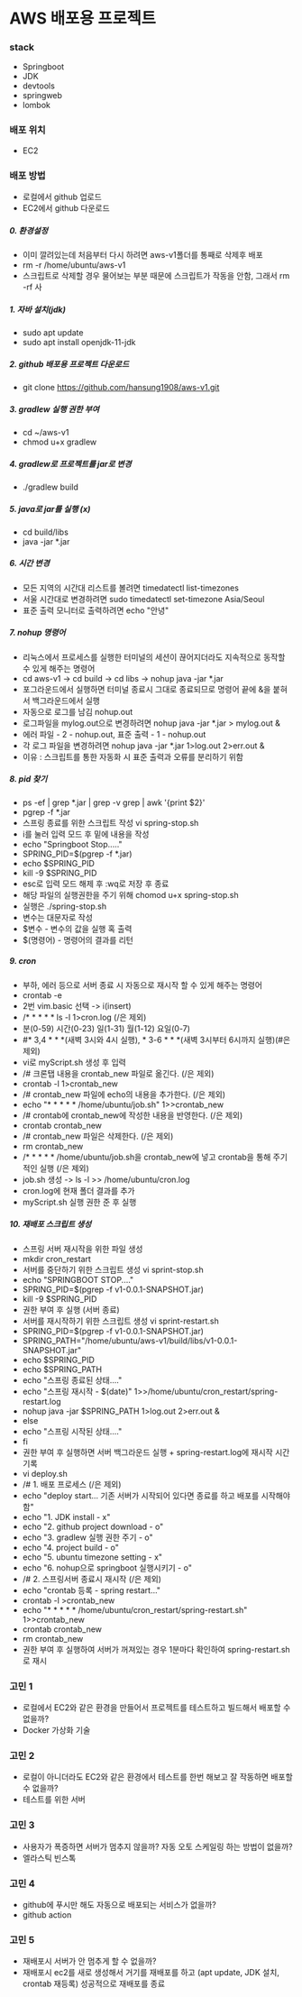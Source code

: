 # AWS 배포용 프로젝트

### stack
- Springboot
- JDK
- devtools
- springweb
- lombok

### 배포 위치 
- EC2

### 배포 방법
- 로컬에서 github 업로드
- EC2에서 github 다운로드

##### 0. 환경설정
- 이미 깔려있는데 처음부터 다시 하려면 aws-v1폴더를 통째로 삭제후 배포
- rm -r /home/ubuntu/aws-v1
- 스크립트로 삭제할 경우 물어보는 부분 때문에 스크립트가 작동을 안함, 그래서 rm -rf 사

##### 1. 자바 설치(jdk)
- sudo apt update
- sudo apt install openjdk-11-jdk

##### 2. github 배포용 프로젝트 다운로드
- git clone https://github.com/hansung1908/aws-v1.git

##### 3. gradlew 실행 권한 부여
- cd ~/aws-v1
- chmod u+x gradlew

##### 4. gradlew로 프로젝트를 jar로 변경
- ./gradlew build

##### 5. java로 jar를 실행 (x)
- cd build/libs
- java -jar *.jar

##### 6. 시간 변경
- 모든 지역의 시간대 리스트를 볼려면 timedatectl list-timezones
- 서울 시간대로 변경하려면 sudo timedatectl set-timezone Asia/Seoul
- 표준 출력 모니터로 출력하려면 echo "안녕"

##### 7. nohup 명령어
- 리눅스에서 프로세스를 실행한 터미널의 세션이 끊어지더라도 지속적으로 동작할 수 있게 해주는 명령어
- cd aws-v1 -> cd build -> cd libs -> nohup java -jar *.jar
- 포그라운드에서 실행하면 터미널 종료시 그대로 종료되므로 명령어 끝에 &을 붙혀서 백그라운드에서 실행
- 자동으로 로그를 남김 nohup.out
- 로그파일을 mylog.out으로 변경하려면 nohup java -jar *.jar > mylog.out &
- 에러 파일 - 2 - nohup.out, 표준 출력 - 1 - nohup.out
- 각 로그 파일을 변경하려면 nohup java -jar *.jar 1>log.out 2>err.out &
- 이유 : 스크립트를 통한 자동화 시 표준 출력과 오류를 분리하기 위함

##### 8. pid 찾기
- ps -ef | grep *.jar | grep -v grep | awk '{print $2}'
- pgrep -f *.jar
- 스프링 종료를 위한 스크립트 작성 vi spring-stop.sh
- i를 눌러 입력 모드 후 밑에 내용을 작성
- echo "Springboot Stop....."
- SPRING_PID=$(pgrep -f *.jar)
- echo $SPRING_PID
- kill -9 $SPRING_PID
- esc로 입력 모드 해제 후 :wq로 저장 후 종료
- 해당 파일의 실행권한을 주기 위해 chomod u+x spring-stop.sh
- 실행은 ./spring-stop.sh
- 변수는 대문자로 작성
- $변수 - 변수의 값을 실행 혹 출력
- $(명령어) - 명령어의 결과를 리턴

##### 9. cron
- 부하, 에러 등으로 서버 종료 시 자동으로 재시작 할 수 있게 해주는 명령어
- crontab -e
- 2번 vim.basic 선택 -> i(insert)
- /* * * * * ls -l 1>cron.log (/은 제외)
- 분(0-59) 시간(0-23) 일(1-31) 월(1-12) 요일(0-7)
- #* 3,4 * * *(새벽 3시와 4시 실행), * 3-6 * * *(새벽 3시부터 6시까지 실행)(#은 제외)
- vi로 myScript.sh 생성 후 입력
- /# 크론탭 내용을 crontab_new 파일로 옮긴다. (/은 제외)
- crontab -l 1>crontab_new
- /# crontab_new 파일에 echo의 내용을 추가한다. (/은 제외)
- echo "* * * * * /home/ubuntu/job.sh" 1>>crontab_new
- /# crontab에 crontab_new에 작성한 내용을 반영한다. (/은 제외)
- crontab crontab_new
- /# crontab_new 파일은 삭제한다. (/은 제외)
- rm crontab_new
- /* * * * * /home/ubuntu/job.sh을 crontab_new에 넣고 crontab을 통해 주기적인 실행 (/은 제외)
- job.sh 생성 -> ls -l >> /home/ubuntu/cron.log
- cron.log에 현재 폴더 결과를 추가
- myScript.sh 실행 권한 준 후 실행

##### 10. 재배포 스크립트 생성
- 스프링 서버 재시작을 위한 파일 생성
- mkdir cron_restart
- 서버를 중단하기 위한 스크립트 생성 vi sprint-stop.sh
- echo "SPRINGBOOT STOP...."
- SPRING_PID=$(pgrep -f v1-0.0.1-SNAPSHOT.jar)
- kill -9 $SPRING_PID
- 권한 부여 후 실행 (서버 종료)
- 서버를 재시작하기 위한 스크립트 생성 vi sprint-restart.sh
- SPRING_PID=$(pgrep -f v1-0.0.1-SNAPSHOT.jar)
- SPRING_PATH="/home/ubuntu/aws-v1/build/libs/v1-0.0.1-SNAPSHOT.jar"
- echo $SPRING_PID
- echo $SPRING_PATH
- echo "스프링 종료된 상태...."
- echo "스프링 재시작 - $(date)" 1>>/home/ubuntu/cron_restart/spring-restart.log
- nohup java -jar $SPRING_PATH 1>log.out 2>err.out &
- else
-   echo "스프링 시작된 상태...."
- fi
- 권한 부여 후 실행하면 서버 백그라운드 실행 + spring-restart.log에 재시작 시간 기록
- vi deploy.sh
- /# 1. 배포 프로세스 (/은 제외)
- echo "deploy start... 기존 서버가 시작되어 있다면 종료를 하고 배포를 시작해야함"
- echo "1. JDK install - x"
- echo "2. github project download - o"
- echo "3. gradlew 실행 권한 주기 - o"
- echo "4. project build  - o"
- echo "5. ubuntu timezone setting - x"
- echo "6. nohup으로 springboot 실행시키기 - o"
- /# 2. 스프링서버 종료시 재시작 (/은 제외)
- echo "crontab 등록 - spring restart..."
- crontab -l >crontab_new
- echo "* * * * * /home/ubuntu/cron_restart/spring-restart.sh" 1>>crontab_new
- crontab crontab_new
- rm crontab_new
- 권한 부여 후 실행하여 서버가 꺼져있는 경우 1분마다 확인하여 spring-restart.sh로 재시

### 고민 1
- 로컬에서 EC2와 같은 환경을 만들어서 프로젝트를 테스트하고 빌드해서 배포할 수 없을까?
- Docker 가상화 기술

### 고민 2
- 로컬이 아니더라도 EC2와 같은 환경에서 테스트를 한번 해보고 잘 작동하면 배포할 수 없을까?
- 테스트를 위한 서버

### 고민 3
- 사용자가 폭증하면 서버가 멈추지 않을까? 자동 오토 스케일링 하는 방법이 없을까?
- 엘라스틱 빈스톡

### 고민 4
- github에 푸시만 해도 자동으로 배포되는 서비스가 없을까? 
- github action

### 고민 5
- 재배포시 서버가 안 멈추게 할 수 없을까?
- 재배포시 ec2를 새로 생성해서 거기를 재배포를 하고 (apt update, JDK 설치, crontab 재등록) 성공적으로 재배포를 종료
